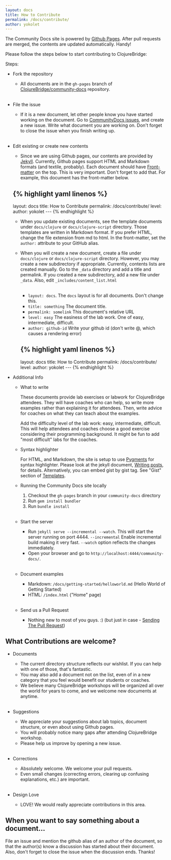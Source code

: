 ```yaml
---
layout: docs
title: How to Contribute
permalink: /docs/contribute/
author: yokolet
---
```


The Community Docs site is powered by [Github Pages](http://pages.github.com/).
After pull requests are merged, the contents are updated automatically. Handy!

Please follow the steps below to start contributing to ClojureBridge:

Steps:

- Fork the repository
  - All documents are in the `gh-pages` branch of [ClojureBridge/community-docs](https://github.com/ClojureBridge/community-docs) repository.<br/><br/>
  
- File the issue
  - If it is a new document, let other people know you have started working on the document.
  Go to [CommunityDocs issues](https://github.com/ClojureBridge/community-docs/issues?page=1&state=open),
  and create a new issue. Write what document you are working on. Don't forget to close the issue
  when you finish writing up.<br/><br/>

- Edit existing or create new contents
  - Since we are using Github pages, our contents are provided by [Jekyll](http://jekyllrb.com/docs/home/). Currently, Github pages support HTML and Markdown formats (and textile, probably). Each document should have [Front-matter](http://jekyllrb.com/docs/frontmatter/) on the top. This is very important. Don't forget to add that. For example, this document has the front-matter below.
  
  {% highlight yaml linenos %}
  ---
  layout: docs
  title: How to Contribute
  permalink: /docs/contribute/
  level: 
  author: yokolet
  --- {% endhighlight %}
	
  - When you update existing documents, see the template documents under `docs/clojure` or `docs/clojure-script` directory. Those templates are written in Markdown format. If you prefer HTML, change the file extension from md to html. In the front-matter, set the `author:` attribute to your GitHub alias.

  - When you will create a new document, create a file under `docs/clojure` or `docs/clojure-script` directory. However, you may create a new subdirectory if appropriate. Currently, contents lists are created manually. Go to the `_data` directory and add a title and permalink. If you created a new subdirectory, add a new file under `_data`. Also, edit `_includes/content_list.html`<br/><br/>

    - `layout: docs`. The `docs` layout is for all documents. Don't change this.
    - `title: something` The document title.
    - `permalink: somelink` This document's relative URL
    - `level: easy` The easiness of the lab work. One of easy, intermediate, difficult.
    - `author: github-id` Write your github id (don't write @, which causes a rendering error)


    {% highlight yaml linenos %}
    ---
    layout: docs
    title: How to Contribute
    permalink: /docs/contribute/
    level: 
    author: yokolet
    --- {% endhighlight %}

- Additional Info

  - What to write

    These documents provide lab exercises or labwork for ClojureBridge attendees. They will have coaches who can help, so write more examples rather than explaining it for attendees. Then, write advice for coaches on what they can teach about the examples.

    Add the difficulty level of the lab work: easy, intermediate, difficult. This will help attendees and coaches choose a good exercise considering their programming background. It might be fun to add "most difficult" labs for the coaches.

  - Syntax highlighter

    For HTML, and Markdown, the site is setup to use [Pygments](http://pygments.org/docs/) for syntax highlighter. Please look at the jekyll document, [Writing posts](http://jekyllrb.com/docs/posts/), for details. Alternatively, you can embed gist by gist tag. See "Gist" section of [Templates](http://jekyllrb.com/docs/templates/).

  - Running the Community Docs site locally

    1. Checkout the `gh-pages` branch in your `community-docs` directory
    2. Run `gem install bundler`
    3. Run `bundle install` <br/><br/>

  - Start the server
  
    - Run `jekyll serve --incremental --watch`. This will start the server running on port 4444. `--incremental` Enable incremental build making it very fast. `--watch` option reflects the changes immediately.
    - Open your browser and go to `http://localhost:4444/community-docs/`. <br/><br/>

  - Document examples

    * Markdown: `/docs/getting-started/helloworld.md` (Hello World of Getting Started)
    * HTML: `/index.html` ("Home" page)<br/><br/>

  - Send us a Pull Request

    - Nothing new to most of you guys. :) (but just in case - [Sending The Pull Request](https://help.github.com/articles/using-pull-requests#sending-the-pull-request))

## What Contributions are welcome?

- Documents

  - The current directory structure reflects our wishlist. If you can help with one of those, that's fantastic.
  - You may also add a document not on the list, even of in a new category that you feel would benefit our students or coaches.
  - We believe many ClojureBridge workshops will be organized all over the world for years to come, and we welcome new documents at anytime.<br/><br/>

- Suggestions

  - We appreciate your suggestions about lab topics, document structure, or even about using Github pages.
  - You will probably notice many gaps after attending ClojureBridge workshop.
  - Please help us improve by opening a new issue.<br/><br/>

- Corrections

  - Absolutely welcome. We welcome your pull requests.
  - Even small changes (correcting errors, clearing up confusing explanations, etc.) are important.<br/><br/>

- Design Love
  - LOVE! We would really appreciate contributions in this area.

## When you want to say something about a document...

File an issue and mention the github alias of an author of the document,
so that the author(s) know a discussion has started about their document.
Also, don't forget to close the issue when the discussion ends. Thanks!
